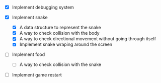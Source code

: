 - [x] Implement debugging system

- [x] Implement snake 
    - [x] A data structure to represent the snake
    - [x] A way to check collision with the body
    - [x] A way to check directional movement without going through itself
    - [x] Implement snake wraping around the screen

- [ ] Implement food
    - [ ] A way to check collision with the snake

- [ ] Implement game restart

